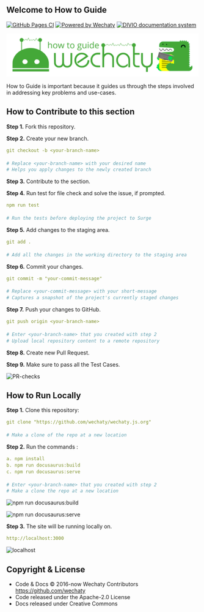 ## Welcome to How to Guide

[![GitHub Pages CI](https://github.com/wechaty/wechaty.js.org/workflows/GitHub%20Pages%20CI/badge.svg)](https://github.com/wechaty/wechaty.js.org/actions?query=workflow%3A%22GitHub+Pages+CI%22)
[![Powered by Wechaty](https://img.shields.io/badge/Powered%20By-Wechaty-brightgreen.svg)](https://github.com/Wechaty/wechaty)
[![DIVIO documentation system](https://img.shields.io/badge/DIVIO-Documentation%20System-blue)](https://documentation.divio.com/)

![Wechaty Docusaurus](how-to-guide.png)

How to Guide is important because it guides us through the steps involved in addressing key problems and use-cases.

## How to Contribute to this section

**Step 1.** Fork this repository.

**Step 2.** Create your new branch.

```yaml
git checkout -b <your-branch-name>

# Replace <your-branch-name> with your desired name
# Helps you apply changes to the newly created branch
```

**Step 3.** Contribute to the section.

**Step 4.** Run test for file check and solve the issue, if prompted.

```yaml
npm run test

# Run the tests before deploying the project to Surge
```

**Step 5.** Add changes to the staging area.

```yaml
git add .

# Add all the changes in the working directory to the staging area
```

**Step 6.** Commit your changes.

```yaml
git commit -m "your-commit-message"

# Replace <your-commit-message> with your short-message
# Captures a snapshot of the project's currently staged changes 
```

**Step 7.** Push your changes to GitHub.

```yaml
git push origin <your-branch-name>

# Enter <your-branch-name> that you created with step 2
# Upload local repository content to a remote repository
```

**Step 8.** Create new Pull Request.

**Step 9.** Make sure to pass all the Test Cases.

![PR-checks](https://user-images.githubusercontent.com/69477761/119541944-9e223a80-bdac-11eb-9891-d20bd87634a7.png)

## How to Run Locally

**Step 1.** Clone this repository:

```yaml
git clone "https://github.com/wechaty/wechaty.js.org"

# Make a clone of the repo at a new location
```

**Step 2.** Run the commands :

```yaml
a. npm install
b. npm run docusaurus:build
c. npm run docusaurus:serve

# Enter <your-branch-name> that you created with step 2
# Make a clone the repo at a new location
```

![npm run docusaurus:build](https://user-images.githubusercontent.com/69477761/119619468-a8325080-be21-11eb-977e-d9e61b0cd5cb.png)

![npm run docusaurus:serve](https://user-images.githubusercontent.com/69477761/119619344-820cb080-be21-11eb-889d-e699d7cc706e.png)

**Step 3.** The site will be running locally on.

```yaml
http://localhost:3000
```

![localhost](https://user-images.githubusercontent.com/69477761/119619476-a9637d80-be21-11eb-98a9-f0ee840595b2.png)

## Copyright & License

- Code & Docs © 2016-now Wechaty Contributors <https://github.com/wechaty>
- Code released under the Apache-2.0 License
- Docs released under Creative Commons
